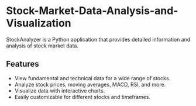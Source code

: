 # Stock-Market-Data-Analysis-and-Visualization
StockAnalyzer is a Python application that provides detailed information and analysis of stock market data.
## Features

- View fundamental and technical data for a wide range of stocks.
- Analyze stock prices, moving averages, MACD, RSI, and more.
- Visualize data with interactive charts.
- Easily customizable for different stocks and timeframes.
